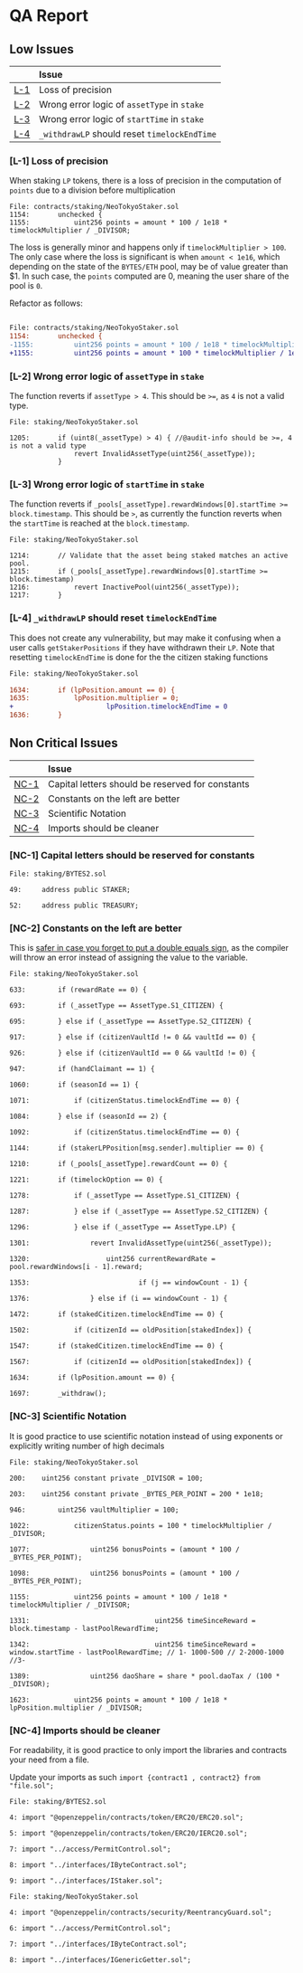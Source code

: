 # QA Report


## Low Issues


| |Issue|
|-|:-|
| [L-1](#L-1) | Loss of precision |
| [L-2](#L-2) | Wrong error logic of `assetType` in `stake` |
| [L-3](#L-3) | Wrong error logic of `startTime` in `stake` |
| [L-4](#L-4) | `_withdrawLP` should reset `timelockEndTime` |



### <a name="L-1"></a>[L-1] Loss of precision

When staking `LP` tokens, there is a loss of precision in the computation of `points` due to a division before multiplication


```
File: contracts/staking/NeoTokyoStaker.sol
1154: 		unchecked {
1155: 			uint256 points = amount * 100 / 1e18 * timelockMultiplier / _DIVISOR;
```

The loss is generally minor and happens only if `timelockMultiplier > 100`.
The only case where the loss is significant is when `amount < 1e16`, which depending on the state of the `BYTES/ETH` pool, may be of value greater than $1. In such case, the `points` computed are 0, meaning the user share of the pool is `0`.

Refactor as follows:

```diff

File: contracts/staking/NeoTokyoStaker.sol
1154: 		unchecked {
-1155: 			uint256 points = amount * 100 / 1e18 * timelockMultiplier / _DIVISOR;
+1155: 			uint256 points = amount * 100 * timelockMultiplier / 1e18 / _DIVISOR;
```

### <a name="L-2"></a>[L-2] Wrong error logic of `assetType` in `stake`

The function reverts if `assetType > 4`. This should be `>=`, as `4` is not a valid type.


```solidity
File: staking/NeoTokyoStaker.sol

1205: 		if (uint8(_assetType) > 4) { //@audit-info should be >=, 4 is not a valid type
      			revert InvalidAssetType(uint256(_assetType));
      		}
```

### <a name="L-3"></a>[L-3] Wrong error logic of `startTime` in `stake`

The function reverts if `_pools[_assetType].rewardWindows[0].startTime >= block.timestamp`. This should be `>`, as currently the function reverts when the `startTime` is reached at the `block.timestamp`.


```solidity
File: staking/NeoTokyoStaker.sol

1214: 		// Validate that the asset being staked matches an active pool.
1215: 		if (_pools[_assetType].rewardWindows[0].startTime >= block.timestamp)
1216: 			revert InactivePool(uint256(_assetType));
1217: 		}

```



### <a name="L-4"></a>[L-4] `_withdrawLP` should reset `timelockEndTime`

This does not create any vulnerability, but may make it confusing when a user calls `getStakerPositions` if they have withdrawn their `LP`.
Note that resetting `timelockEndTime` is done for the the citizen staking functions

```diff
File: staking/NeoTokyoStaker.sol

1634: 		if (lpPosition.amount == 0) {
1635: 			lpPosition.multiplier = 0;
+						lpPosition.timelockEndTime = 0
1636: 		}

```




## Non Critical Issues


| |Issue|
|-|:-|
| [NC-1](#NC-1) | Capital letters should be reserved for constants |
| [NC-2](#NC-2) | Constants on the left are better |
| [NC-3](#NC-3) | Scientific Notation |
| [NC-4](#NC-4) | Imports should be cleaner |


### <a name="NC-1"></a>[NC-1] Capital letters should be reserved for constants


```solidity
File: staking/BYTES2.sol

49: 	address public STAKER;

52: 	address public TREASURY;
```

### <a name="NC-2"></a>[NC-2] Constants on the left are better
This is [safer in case you forget to put a double equals sign](https://www.moserware.com/2008/01/constants-on-left-are-better-but-this.html), as the compiler will throw an error instead of assigning the value to the variable.


```solidity
File: staking/NeoTokyoStaker.sol

633: 		if (rewardRate == 0) {

693: 		if (_assetType == AssetType.S1_CITIZEN) {

695: 		} else if (_assetType == AssetType.S2_CITIZEN) {

917: 		} else if (citizenVaultId != 0 && vaultId == 0) {

926: 		} else if (citizenVaultId == 0 && vaultId != 0) {

947: 		if (handClaimant == 1) {

1060: 		if (seasonId == 1) {

1071: 			if (citizenStatus.timelockEndTime == 0) {

1084: 		} else if (seasonId == 2) {

1092: 			if (citizenStatus.timelockEndTime == 0) {

1144: 		if (stakerLPPosition[msg.sender].multiplier == 0) {

1210: 		if (_pools[_assetType].rewardCount == 0) {

1221: 		if (timelockOption == 0) {

1278: 			if (_assetType == AssetType.S1_CITIZEN) {

1287: 			} else if (_assetType == AssetType.S2_CITIZEN) {

1296: 			} else if (_assetType == AssetType.LP) {

1301: 				revert InvalidAssetType(uint256(_assetType));

1320: 					uint256 currentRewardRate = pool.rewardWindows[i - 1].reward;

1353: 							if (j == windowCount - 1) {

1376: 				} else if (i == windowCount - 1) {

1472: 		if (stakedCitizen.timelockEndTime == 0) {

1502: 			if (citizenId == oldPosition[stakedIndex]) {

1547: 		if (stakedCitizen.timelockEndTime == 0) {

1567: 			if (citizenId == oldPosition[stakedIndex]) {

1634: 		if (lpPosition.amount == 0) {

1697: 		_withdraw();

```


### <a name="NC-3"></a>[NC-3] Scientific Notation
It is good practice to use scientific notation instead of using exponents or explicitly writing number of high decimals


```solidity
File: staking/NeoTokyoStaker.sol

200: 	uint256 constant private _DIVISOR = 100;

203: 	uint256 constant private _BYTES_PER_POINT = 200 * 1e18;

946: 		uint256 vaultMultiplier = 100;

1022: 			citizenStatus.points = 100 * timelockMultiplier / _DIVISOR;

1077: 				uint256 bonusPoints = (amount * 100 / _BYTES_PER_POINT);

1098: 				uint256 bonusPoints = (amount * 100 / _BYTES_PER_POINT);

1155: 			uint256 points = amount * 100 / 1e18 * timelockMultiplier / _DIVISOR;

1331: 								uint256 timeSinceReward = block.timestamp - lastPoolRewardTime;

1342: 								uint256 timeSinceReward = window.startTime - lastPoolRewardTime; // 1- 1000-500 // 2-2000-1000 //3-

1389: 				uint256 daoShare = share * pool.daoTax / (100 * _DIVISOR);

1623: 			uint256 points = amount * 100 / 1e18 * lpPosition.multiplier / _DIVISOR;

```

### <a name="NC-4"></a>[NC-4] Imports should be cleaner
For readability, it is good practice to only import the libraries and contracts your need from a file.

Update your imports as such `import {contract1 , contract2} from "file.sol";`

```solidity
File: staking/BYTES2.sol

4: import "@openzeppelin/contracts/token/ERC20/ERC20.sol";

5: import "@openzeppelin/contracts/token/ERC20/IERC20.sol";

7: import "../access/PermitControl.sol";

8: import "../interfaces/IByteContract.sol";

9: import "../interfaces/IStaker.sol";

```

```solidity
File: staking/NeoTokyoStaker.sol

4: import "@openzeppelin/contracts/security/ReentrancyGuard.sol";

6: import "../access/PermitControl.sol";

7: import "../interfaces/IByteContract.sol";

8: import "../interfaces/IGenericGetter.sol";

```

